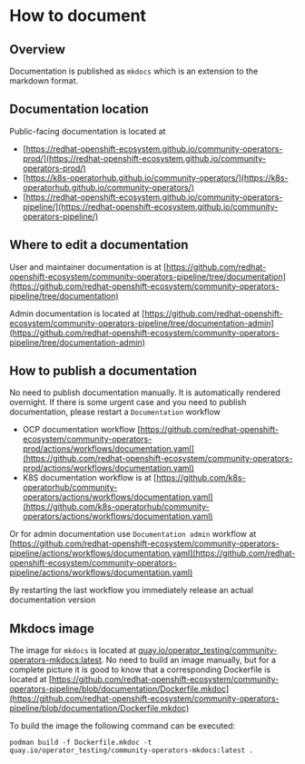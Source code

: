 # How to document

## Overview
Documentation is published as `mkdocs` which is an extension to the markdown format.

## Documentation location
Public-facing documentation is located at 

- [https://redhat-openshift-ecosystem.github.io/community-operators-prod/](https://redhat-openshift-ecosystem.github.io/community-operators-prod/)
- [https://k8s-operatorhub.github.io/community-operators/](https://k8s-operatorhub.github.io/community-operators/)
- [https://redhat-openshift-ecosystem.github.io/community-operators-pipeline/](https://redhat-openshift-ecosystem.github.io/community-operators-pipeline/)

## Where to edit a documentation

User and maintainer documentation is at [https://github.com/redhat-openshift-ecosystem/community-operators-pipeline/tree/documentation](https://github.com/redhat-openshift-ecosystem/community-operators-pipeline/tree/documentation)

Admin documentation is located at [https://github.com/redhat-openshift-ecosystem/community-operators-pipeline/tree/documentation-admin](https://github.com/redhat-openshift-ecosystem/community-operators-pipeline/tree/documentation-admin)

## How to publish a documentation
No need to publish documentation manually. It is automatically rendered overnight. If there is some urgent case and you need to publish documentation, please restart a `Documentation` workflow

- OCP documentation workflow [https://github.com/redhat-openshift-ecosystem/community-operators-prod/actions/workflows/documentation.yaml](https://github.com/redhat-openshift-ecosystem/community-operators-prod/actions/workflows/documentation.yaml)
- K8S documentation workflow is at [https://github.com/k8s-operatorhub/community-operators/actions/workflows/documentation.yaml](https://github.com/k8s-operatorhub/community-operators/actions/workflows/documentation.yaml)

Or for admin documentation use `Documentation admin` workflow at [https://github.com/redhat-openshift-ecosystem/community-operators-pipeline/actions/workflows/documentation.yaml](https://github.com/redhat-openshift-ecosystem/community-operators-pipeline/actions/workflows/documentation.yaml)

By restarting the last workflow you immediately release an actual documentation version

## Mkdocs image
The image for `mkdocs` is located at [quay.io/operator_testing/community-operators-mkdocs:latest](quay.io/operator_testing/community-operators-mkdocs:latest).
No need to build an image manually, but for a complete picture it is good to know that a corresponding Dockerfile is located at [https://github.com/redhat-openshift-ecosystem/community-operators-pipeline/blob/documentation/Dockerfile.mkdoc](https://github.com/redhat-openshift-ecosystem/community-operators-pipeline/blob/documentation/Dockerfile.mkdoc)

To build the image the following command can be executed:

`podman build -f Dockerfile.mkdoc -t quay.io/operator_testing/community-operators-mkdocs:latest .`
